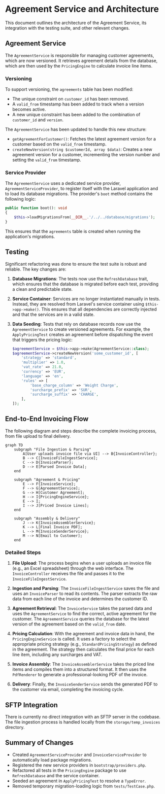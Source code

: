 # Agreement Service and Architecture

This document outlines the architecture of the Agreement Service, its integration with the testing suite, and other relevant changes.

## Agreement Service

The `AgreementService` is responsible for managing customer agreements, which are now versioned. It retrieves agreement details from the database, which are then used by the `PricingEngine` to calculate invoice line items.

### Versioning

To support versioning, the `agreements` table has been modified:

- The unique constraint on `customer_id` has been removed.
- A `valid_from` timestamp has been added to track when a version becomes active.
- A new unique constraint has been added to the combination of `customer_id` and `version`.

The `AgreementService` has been updated to handle this new structure:

- `getAgreementForCustomer()`: Fetches the latest agreement version for a customer based on the `valid_from` timestamp.
- `createNewVersion(string $customerId, array $data)`: Creates a new agreement version for a customer, incrementing the version number and setting the `valid_from` timestamp.

### Service Provider

The `AgreementService` uses a dedicated service provider, `AgreementServiceProvider`, to register itself with the Laravel application and to load its database migrations. The provider's `boot` method contains the following logic:

```php
public function boot(): void
{
    $this->loadMigrationsFrom(__DIR__.'/../../database/migrations');
}
```

This ensures that the `agreements` table is created when running the application's migrations.

## Testing

Significant refactoring was done to ensure the test suite is robust and reliable. The key changes are:

1.  **Database Migrations**: The tests now use the `RefreshDatabase` trait, which ensures that the database is migrated before each test, providing a clean and predictable state.

2.  **Service Container**: Services are no longer instantiated manually in tests. Instead, they are resolved from Laravel's service container using `$this->app->make()`. This ensures that all dependencies are correctly injected and that the services are in a valid state.

3.  **Data Seeding**: Tests that rely on database records now use the `AgreementService` to create versioned agreements. For example, the `ApplyPricingTest` creates an agreement before dispatching the event that triggers the pricing logic:

    ```php
    $agreementService = $this->app->make(AgreementService::class);
    $agreementService->createNewVersion('some_customer_id', [
        'strategy' => 'standard',
        'multiplier' => 1.0,
        'vat_rate' => 21.0,
        'currency' => 'EUR',
        'language' => 'en',
        'rules' => [
            'base_charge_column' => 'Weight Charge',
            'surcharge_prefix' => 'SUR',
            'surcharge_suffix' => 'CHARGE',
        ],
    ]);
    ```

## End-to-End Invoicing Flow

The following diagram and steps describe the complete invoicing process, from file upload to final delivery.

```mermaid
graph TD
    subgraph "File Ingestion & Parsing"
        A[User uploads invoice file via UI] --> B{InvoiceController};
        B --> C[InvoiceFileIngestService];
        C --> D{InvoiceParser};
        D --> E[Parsed Invoice Data];
    end

    subgraph "Agreement & Pricing"
        E --> F{InvoiceService};
        F --> G[AgreementService];
        G --> H[Customer Agreement];
        H --> I{PricingEngineService};
        E --> I;
        I --> J[Priced Invoice Lines];
    end

    subgraph "Assembly & Delivery"
        J --> K{InvoiceAssemblerService};
        K --> L[Final Invoice PDF];
        L --> M{InvoiceSenderService};
        M --> N[Email to Customer];
    end
```

### Detailed Steps

1.  **File Upload**: The process begins when a user uploads an invoice file (e.g., an Excel spreadsheet) through the web interface. The `InvoiceController` receives the file and passes it to the `InvoiceFileIngestService`.

2.  **Ingestion and Parsing**: The `InvoiceFileIngestService` saves the file and uses an `InvoiceParser` to read its contents. The parser extracts the raw data from each line of the invoice and determines the customer ID.

3.  **Agreement Retrieval**: The `InvoiceService` takes the parsed data and uses the `AgreementService` to find the correct, active agreement for the customer. The `AgreementService` queries the database for the latest version of the agreement based on the `valid_from` date.

4.  **Pricing Calculation**: With the agreement and invoice data in hand, the `PricingEngineService` is called. It uses a factory to select the appropriate pricing strategy (e.g., `StandardPricingStrategy`) as defined in the agreement. The strategy then calculates the final price for each line item, including any surcharges and VAT.

5.  **Invoice Assembly**: The `InvoiceAssemblerService` takes the priced line items and compiles them into a structured format. It then uses the `PdfRenderer` to generate a professional-looking PDF of the invoice.

6.  **Delivery**: Finally, the `InvoiceSenderService` sends the generated PDF to the customer via email, completing the invoicing cycle.

## SFTP Integration

There is currently no direct integration with an SFTP server in the codebase. The file ingestion process is handled locally from the `storage/temp_invoices` directory.

## Summary of Changes

-   Created `AgreementServiceProvider` and `InvoiceServiceProvider` to automatically load package migrations.
-   Registered the new service providers in `bootstrap/providers.php`.
-   Refactored all tests in the `PricingEngine` package to use `RefreshDatabase` and the service container.
-   Seeded an agreement in `ApplyPricingTest` to resolve a `TypeError`.
-   Removed temporary migration-loading logic from `tests/TestCase.php`.